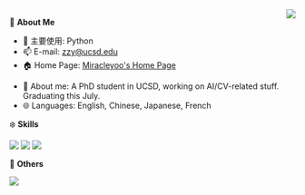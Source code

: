 <a href="#">
  <img align="right" src="https://github-readme-stats.vercel.app/api?username=miracleyoo&count_private=true&show_icons=true" />
</a>


🍓 **About Me**

- 🔭 主要使用: Python
- 📫 E-mail: zzy@ucsd.edu
- 🏠 Home Page: [Miracleyoo's Home Page](https://zhongyangzhang.owlstown.net/)
<!-- - 🧑🏼‍💻 Blog: [Miracleyoo's Blog]() -->
- 👯 About me: A PhD student in UCSD, working on AI/CV-related stuff. Graduating this July.
- 🌐 Languages: English, Chinese, Japanese, French

❄️ **Skills**

![](https://img.shields.io/badge/-Python-3e74a2?style=flat-square&logo=Python&logoColor=fff)
![](https://img.shields.io/badge/-Docker-2496ED?style=flat-square&logo=Docker&logoColor=fff)
![](https://img.shields.io/badge/-Linux-000000?style=flat-square&logo=Linux&logoColor=fff)


🎄 **Others**

<img src="https://github-readme-stats.vercel.app/api/top-langs/?username=miracleyoo&layout=compact" />

<!--
**miracleyoo/miracleyoo** is a ✨ _special_ ✨ repository because its `README.md` (this file) appears on your GitHub profile.

Here are some ideas to get you started:

- 🔭 I’m currently working on ...
- 🌱 I’m currently learning ...
- 👯 I’m looking to collaborate on ...
- 🤔 I’m looking for help with ...
- 💬 Ask me about ...
- 📫 How to reach me: ...
- 😄 Pronouns: ...
- ⚡ Fun fact: ...
-->
